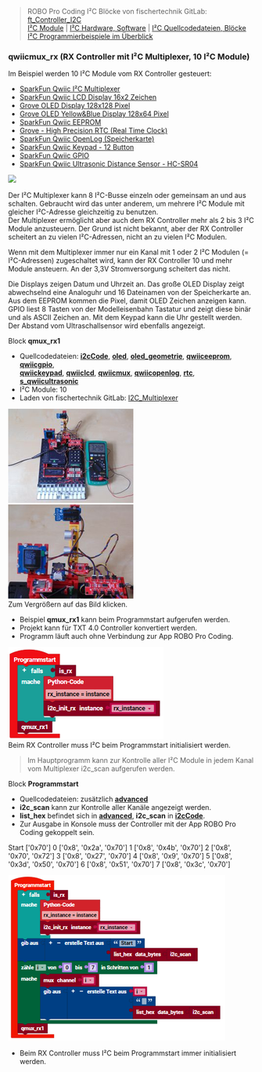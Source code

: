 
> ROBO Pro Coding I²C Blöcke von fischertechnik GitLab: [ft_Controller_I2C](https://git.fischertechnik-cloud.com/i2c/ft_Controller_I2C)\
> [I²C Module](https://elssner.github.io/ft-Controller-I2C/#tabelle-1) |
[I²C Hardware, Software](https://elssner.github.io/ft-Controller-I2C/#ic) |
[I²C Quellcodedateien, Blöcke](https://elssner.github.io/ft-Controller-I2C/#beschreibung-der-quellcodedateien-alphabetisch-geordnet)\
[I²C Programmierbeispiele im Überblick](../examples)


### qwiicmux_rx (RX Controller mit I²C Multiplexer, 10 I²C Module)

Im Beispiel werden 10 I²C Module vom RX Controller gesteuert: 

* [SparkFun Qwiic I²C Multiplexer](https://www.sparkfun.com/products/16784)
* [SparkFun Qwiic LCD Display 16x2 Zeichen](https://www.sparkfun.com/products/16397)
* [Grove OLED Display 128x128 Pixel](https://wiki.seeedstudio.com/Grove-OLED-Display-1.12-SH1107_V3.0)
* [Grove OLED Yellow&Blue Display 128x64 Pixel](https://wiki.seeedstudio.com/Grove-OLED-Yellow&Blue-Display-0.96-SSD1315_V1.0)
* [SparkFun Qwiic EEPROM](https://www.sparkfun.com/products/18355)
* [Grove - High Precision RTC (Real Time Clock)](https://wiki.seeedstudio.com/Grove_High_Precision_RTC)
* [SparkFun Qwiic OpenLog (Speicherkarte)](https://www.sparkfun.com/products/15164)
* [SparkFun Qwiic Keypad - 12 Button](https://www.sparkfun.com/products/15290)
* [SparkFun Qwiic GPIO](https://www.sparkfun.com/products/17047)
* [SparkFun Qwiic Ultrasonic Distance Sensor - HC-SR04](https://www.sparkfun.com/products/17777)

![](https://www.sparkfun.com/media/catalog/product/cache/4f365a5b84e37eacc7210a613b94a243/1/6/16784-SparkFun_Qwiic_Mux_Breakout_V2_-_8_Channel__TCA9548A_-01.jpg)

Der I²C Multiplexer kann 8 I²C-Busse einzeln oder gemeinsam an und aus schalten. Gebraucht wird das unter anderem, um mehrere I²C Module mit gleicher I²C-Adresse gleichzeitig zu benutzen.\
Der Multiplexer ermöglicht aber auch dem RX Controller mehr als 2 bis 3 I²C Module anzusteuern. Der Grund ist nicht bekannt, aber der RX Controller scheitert an zu vielen I²C-Adressen, nicht an zu vielen I²C Modulen.

Wenn mit dem Multiplexer immer nur ein Kanal mit 1 oder 2 I²C Modulen (= I²C-Adressen) zugeschaltet wird, kann der RX Controller 10 und mehr Module ansteuern. An der 3,3V Stromversorgung scheitert das nicht.
<!--
Im Beispiel werden 10 I²C Module vom RX Controller gesteuert: Der [Multiplexer](https://www.sparkfun.com/products/16784) selbst, [LCD-Display](https://www.sparkfun.com/products/16397), 
[OLED 128x128 Display](https://wiki.seeedstudio.com/Grove-OLED-Display-1.12-SH1107_V3.0), [OLED 128x64 Display](https://wiki.seeedstudio.com/Grove-OLED-Yellow&Blue-Display-0.96-SSD1315_V1.0), 
[EEPROM](https://www.sparkfun.com/products/18355), [RTC](https://wiki.seeedstudio.com/Grove_High_Precision_RTC), [Speicherkarte](https://www.sparkfun.com/products/15164), 
[Keypad](https://www.sparkfun.com/products/15290), [GPIO](https://www.sparkfun.com/products/17047), [Ultraschallsensor](https://www.sparkfun.com/products/17777).
-->
Die Displays zeigen Datum und Uhrzeit an. Das große OLED Display zeigt abwechselnd eine Analoguhr und 16 Dateinamen von der Speicherkarte an. Aus dem EEPROM kommen die Pixel, damit OLED Zeichen anzeigen kann.
GPIO liest 8 Tasten von der Modelleisenbahn Tastatur und zeigt diese binär und als ASCII Zeichen an. Mit dem Keypad kann die Uhr gestellt werden. Der Abstand vom Ultraschallsensor wird ebenfalls angezeigt.

<a name="qmux_rx1"></a>
Block **qmux_rx1**


* Quellcodedateien: **[i2cCode](../#i2ccodepy)**, **[oled](../#oledpy)**, **[oled_geometrie](../#oled_geometriepy)**, **[qwiiceeprom](../#qwiiceeprompy)**, **[qwiicgpio](../#qwiicgpiopy)**,\
**[qwiickeypad](../#qwiickeypadpy)**, **[qwiiclcd](../#qwiiclcdpy)**, **[qwiicmux](../#qwiicmuxpy)**, **[qwiicopenlog](../#qwiicopenlogpy)**, **[rtc](../#rtcpy)**, **[s_qwiicultrasonic](../#s_qwiicultrasonicpy)**
* I²C Module: 10
* Laden von fischertechnik GitLab: [I2C_Multiplexer](https://git.fischertechnik-cloud.com/i2c/I2C_Multiplexer)

[![](DSC00409_256.JPG)](DSC00409.JPG) [![](DSC00415_256.JPG)](DSC00415.JPG)\
Zum Vergrößern auf das Bild klicken.

* Beispiel **qmux_rx1** kann beim Programmstart aufgerufen werden.
* Projekt kann für TXT 4.0 Controller konvertiert werden.
* Programm läuft auch ohne Verbindung zur App ROBO Pro Coding.

![](qmux_rx1.png)\
Beim RX Controller muss I²C beim Programmstart initialisiert werden.

> Im Hauptprogramm kann zur Kontrolle aller I²C Module in jedem Kanal vom Multiplexer i2c_scan aufgerufen werden.

Block **Programmstart**
* Quellcodedateien: zusätzlich **[advanced](../#advancedpy)**
* **i2c_scan** kann zur Kontrolle aller Kanäle angezeigt werden.
* **list_hex** befindet sich in **[advanced](../#advancedpy)**, **i2c_scan** in **[i2cCode](../#i2ccodepy)**.
* Zur Ausgabe in Konsole muss der Controller mit der App ROBO Pro Coding gekoppelt sein.

Start ['0x70']
0 ['0x8', '0x2a', '0x70']
1 ['0x8', '0x4b', '0x70']
2 ['0x8', '0x70', '0x72']
3 ['0x8', '0x27', '0x70']
4 ['0x8', '0x9', '0x70']
5 ['0x8', '0x3d', '0x50', '0x70']
6 ['0x8', '0x51', '0x70']
7 ['0x8', '0x3c', '0x70']

![](qmux_rx1_hp.png)
* Beim RX Controller muss I²C beim Programmstart immer initialisiert werden.
